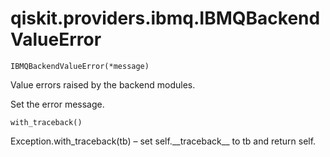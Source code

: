 # qiskit.providers.ibmq.IBMQBackendValueError

<span id="undefined" />

`IBMQBackendValueError(*message)`

Value errors raised by the backend modules.

Set the error message.

<span id="undefined" />

`with_traceback()`

Exception.with\_traceback(tb) – set self.\_\_traceback\_\_ to tb and return self.
